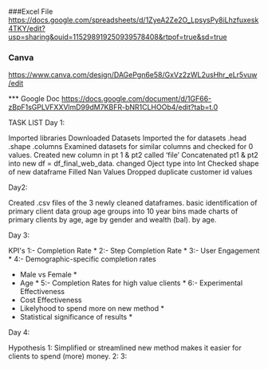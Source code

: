 ###Excel File
https://docs.google.com/spreadsheets/d/1ZyeA2Ze2O_LpsysPy8iLhzfuxesk4TKY/edit?usp=sharing&ouid=115298919250939578408&rtpof=true&sd=true

### Canva
https://www.canva.com/design/DAGePgn6e58/GxVz2zWL2usHhr_eLr5vuw/edit

*** Google Doc
https://docs.google.com/document/d/1GF66-zBpF1sGPLVFXXVlmD99dM7KBFR-bNR1CLHOOb4/edit?tab=t.0

TASK LIST
Day 1:

Imported libraries
Downloaded Datasets
Imported the for datasets
.head
.shape
.columns
Examined datasets for similar columns and checked for 0 values.
Created new column in pt 1 & pt2 called ‘file’
Concatenated pt1 & pt2 into new df = df_final_web_data.
changed Oject type into Int
Checked shape of new dataframe
Filled Nan Values
Dropped duplicate customer id values

Day2:

Created .csv files of the 3 newly cleaned dataframes.
basic identification of primary client data
group age groups into 10 year bins
made charts of primary clients by age, age by gender and wealth (bal). by age.

Day 3:

KPI's
1:- Completion Rate *
2:- Step Completion Rate *
3:- User Engagement *
4:- Demographic-specific completion rates 
  - Male vs Female *
  - Age *
5:- Completion Rates for high value clients *
6:- Experimental Effectiveness
  - Cost Effectiveness
  - Likelyhood to spend more on new method *
  - Statistical significance of results *

Day 4:

Hypothesis
1: Simplified or streamlined new method makes it easier for clients to spend (more) money.
2:
3:
